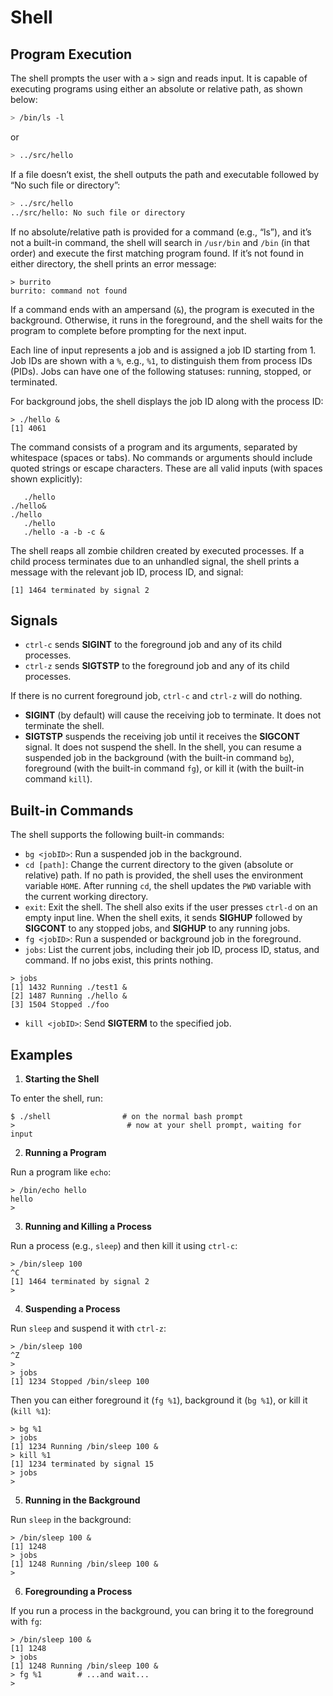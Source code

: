 # Shell

## Program Execution

The shell prompts the user with a `>` sign and reads input. It is capable of executing programs using either an absolute or relative path, as shown below:

```bash
> /bin/ls -l
```

or

```bash
> ../src/hello
```

If a file doesn’t exist, the shell outputs the path and executable followed by “No such file or directory”:

```bash
> ../src/hello
../src/hello: No such file or directory
```

If no absolute/relative path is provided for a command (e.g., “ls”), and it’s not a built-in command, the shell will search in `/usr/bin` and `/bin` (in that order) and execute the first matching program found. If it’s not found in either directory, the shell prints an error message:

```
> burrito
burrito: command not found
```

If a command ends with an ampersand (`&`), the program is executed in the background. Otherwise, it runs in the foreground, and the shell waits for the program to complete before prompting for the next input.

Each line of input represents a job and is assigned a job ID starting from 1. Job IDs are shown with a `%`, e.g., `%1`, to distinguish them from process IDs (PIDs). Jobs can have one of the following statuses: running, stopped, or terminated.

For background jobs, the shell displays the job ID along with the process ID:

```
> ./hello &
[1] 4061
```

The command consists of a program and its arguments, separated by whitespace (spaces or tabs). No commands or arguments should include quoted strings or escape characters. These are all valid inputs (with spaces shown explicitly):

```
   ./hello   
./hello&   
./hello   
   ./hello   
   ./hello -a -b -c &
```

The shell reaps all zombie children created by executed processes. If a child process terminates due to an unhandled signal, the shell prints a message with the relevant job ID, process ID, and signal:

```
[1] 1464 terminated by signal 2
```

## Signals

- `ctrl-c` sends **SIGINT** to the foreground job and any of its child processes.
- `ctrl-z` sends **SIGTSTP** to the foreground job and any of its child processes.

If there is no current foreground job, `ctrl-c` and `ctrl-z` will do nothing.

- **SIGINT** (by default) will cause the receiving job to terminate. It does not terminate the shell.
- **SIGTSTP** suspends the receiving job until it receives the **SIGCONT** signal. It does not suspend the shell. In the shell, you can resume a suspended job in the background (with the built-in command `bg`), foreground (with the built-in command `fg`), or kill it (with the built-in command `kill`).

## Built-in Commands

The shell supports the following built-in commands:

- `bg <jobID>`: Run a suspended job in the background.
- `cd [path]`: Change the current directory to the given (absolute or relative) path. If no path is provided, the shell uses the environment variable `HOME`. After running `cd`, the shell updates the `PWD` variable with the current working directory.
- `exit`: Exit the shell. The shell also exits if the user presses `ctrl-d` on an empty input line. When the shell exits, it sends **SIGHUP** followed by **SIGCONT** to any stopped jobs, and **SIGHUP** to any running jobs.
- `fg <jobID>`: Run a suspended or background job in the foreground.
- `jobs`: List the current jobs, including their job ID, process ID, status, and command. If no jobs exist, this prints nothing.

```
> jobs
[1] 1432 Running ./test1 &
[2] 1487 Running ./hello &
[3] 1504 Stopped ./foo
```

- `kill <jobID>`: Send **SIGTERM** to the specified job.

## Examples

1. **Starting the Shell**

To enter the shell, run:

```
$ ./shell                # on the normal bash prompt
>                         # now at your shell prompt, waiting for input
```

2. **Running a Program**

Run a program like `echo`:

```
> /bin/echo hello
hello
>
```

3. **Running and Killing a Process**

Run a process (e.g., `sleep`) and then kill it using `ctrl-c`:

```
> /bin/sleep 100
^C
[1] 1464 terminated by signal 2
>
```

4. **Suspending a Process**

Run `sleep` and suspend it with `ctrl-z`:

```
> /bin/sleep 100
^Z
>
> jobs
[1] 1234 Stopped /bin/sleep 100
```

Then you can either foreground it (`fg %1`), background it (`bg %1`), or kill it (`kill %1`):

```
> bg %1
> jobs
[1] 1234 Running /bin/sleep 100 &
> kill %1
[1] 1234 terminated by signal 15
> jobs
>
```

5. **Running in the Background**

Run `sleep` in the background:

```
> /bin/sleep 100 &
[1] 1248
> jobs
[1] 1248 Running /bin/sleep 100 &
>
```

6. **Foregrounding a Process**

If you run a process in the background, you can bring it to the foreground with `fg`:

```
> /bin/sleep 100 &
[1] 1248
> jobs
[1] 1248 Running /bin/sleep 100 &
> fg %1        # ...and wait...
>
```
